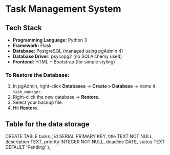 # Task Management System

## Tech Stack

- **Programming Language:** Python 3
- **Framework:** Flask
- **Database:** PostgreSQL (managed using pgAdmin 4)
- **Database Driver:** psycopg2 (no SQLAlchemy used)
- **Frontend:** HTML + Bootstrap (for simple styling)


### To Restore the Database:
1. In pgAdmin, right-click **Databases** → **Create > Database** → name it `task_manager`.
2. Right-click the new database → **Restore**.
3. Select your backup file.
4. Hit **Restore**.


## Table for the data storage
CREATE TABLE tasks (
    id SERIAL PRIMARY KEY,
    title TEXT NOT NULL,
    description TEXT,
    priority INTEGER NOT NULL,
    deadline DATE,
    status TEXT DEFAULT 'Pending'
);
